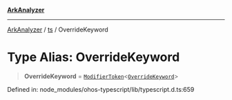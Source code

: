 [**ArkAnalyzer**](../../../../README.md)

***

[ArkAnalyzer](../../../../globals.md) / [ts](../README.md) / OverrideKeyword

# Type Alias: OverrideKeyword

> **OverrideKeyword** = [`ModifierToken`](../interfaces/ModifierToken.md)\<[`OverrideKeyword`](../enumerations/SyntaxKind.md#overridekeyword)\>

Defined in: node\_modules/ohos-typescript/lib/typescript.d.ts:659
